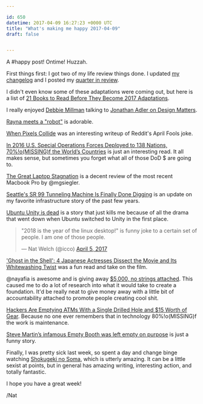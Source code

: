 ```yaml
---

id: 650
datetime: 2017-04-09 16:27:23 +0000 UTC
title: "What's making me happy 2017-04-09"
draft: false


---
```


A #happy post! Ontime! Huzzah.

First things first: I got two of my life review things done. I updated [my changelog](http://life.natwelch.com) and I posted my [quarter in review](https://writing.natwelch.com/post/649).


I didn't even know some of these adaptations were coming out, but here is a list of [21 Books to Read Before They Become 2017 Adaptations](https://www.goodreads.com/blog/show/861-21-books-to-read-before-they-become-2017-s-biggest-adaptations).

I really enjoyed [Debbie Millman](http://www.debbiemillman.com/) talking to [Jonathan Adler on Design Matters](http://pca.st/bogJ).

[Rayna meets a "robot"](https://www.youtube.com/watch?v=h1E-FlguwGw&feature=youtu.be) is adorable.

[When Pixels Collide](http://sudoscript.com/reddit-place/) was an interesting writeup of Reddit's April Fools joke.

[In 2016 U.S. Special Operations Forces Deployed to 138 Nations, 70%!o(MISSING)f the World’s Countries](http://www.alternet.org/world/2016-us-special-operations-forces-deployed-138-nations-70-worlds-countries) is just an interesting read. It all makes sense, but sometimes you forget what all of those DoD $ are going to.

[The Great Laptop Stagnation](https://500ish.com/the-great-laptop-stagnation-710811fb27a8) is a decent review of the most recent Macbook Pro by @mgsiegler.

[Seattle's SR 99 Tunneling Machine Is Finally Done Digging](https://www.wired.com/2017/04/4-years-seattles-giant-tunneling-machine-finally-breaks/) is an update on my favorite infrastructure story of the past few years.

[Ubuntu Unity is dead](https://arstechnica.com/information-technology/2017/04/ubuntu-unity-is-dead-desktop-will-switch-back-to-gnome-next-year/) is a story that just kills me because of all the drama that went down when Ubuntu switched to Unity in the first place.

<blockquote class="twitter-tweet" data-lang="en"><p lang="en" dir="ltr">&quot;2018 is the year of the linux desktop!&quot; is funny joke to a certain set of people. I am one of those people.</p>&mdash; Nat Welch (@icco) <a href="https://twitter.com/icco/status/849734084716888064">April 5, 2017</a></blockquote>
<script async src="//platform.twitter.com/widgets.js" charset="utf-8"></script>

['Ghost in the Shell': 4 Japanese Actresses Dissect the Movie and Its Whitewashing Twist](http://www.hollywoodreporter.com/heat-vision/ghost-shell-4-japanese-actresses-dissect-movie-whitewashing-twist-990956) was a fun read and take on the film.

@nayafia is awesome and is giving away [$5,000, no strings attached](https://medium.com/@nayafia/5-000-no-strings-attached-9e7b95d33e50?source=ifttt--------------1). This caused me to do a lot of research into what it would take to create a foundation. It'd be really neat to give money away with a little bit of accountability attached to promote people creating cool shit.

[Hackers Are Emptying ATMs With a Single Drilled Hole and $15 Worth of Gear](https://www.wired.com/2017/04/hackers-emptying-atms-drill-15-worth-gear/). Because no one ever remembers that in technology 80%!o(MISSING)f the work is maintenance.

[Steve Martin’s infamous Empty Booth was left empty on purpose](https://www.reviewjournal.com/entertainment/entertainment-columns/kats/steve-martins-infamous-empty-booth-was-left-empty-on-purpose-by-the-riviera-owner/) is just a funny story.

Finally, I was pretty sick last week, so spent a day and change binge watching [Shokugeki no Soma](https://en.wikipedia.org/wiki/Food_Wars!:_Shokugeki_no_Soma), which is utterly amazing. It can be a little sexist at points, but in general has amazing writing, interesting action, and totally fantastic.

I hope you have a great week!

/Nat

